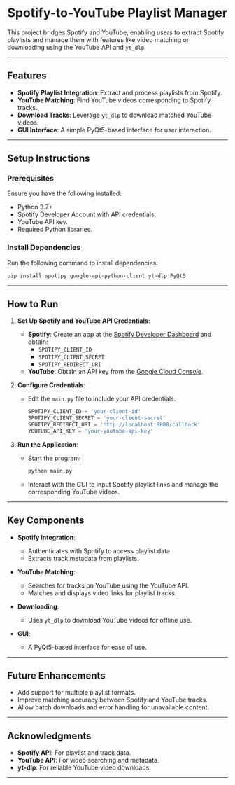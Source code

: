 # **Spotify-to-YouTube Playlist Manager**

This project bridges Spotify and YouTube, enabling users to extract Spotify playlists and manage them with features like video matching or downloading using the YouTube API and `yt_dlp`.

---

## **Features**
- **Spotify Playlist Integration**: Extract and process playlists from Spotify.
- **YouTube Matching**: Find YouTube videos corresponding to Spotify tracks.
- **Download Tracks**: Leverage `yt_dlp` to download matched YouTube videos.
- **GUI Interface**: A simple PyQt5-based interface for user interaction.

---

## **Setup Instructions**

### **Prerequisites**
Ensure you have the following installed:
- Python 3.7+
- Spotify Developer Account with API credentials.
- YouTube API key.
- Required Python libraries.

### **Install Dependencies**
Run the following command to install dependencies:
```bash
pip install spotipy google-api-python-client yt-dlp PyQt5
```

---

## **How to Run**

1. **Set Up Spotify and YouTube API Credentials**:
   - **Spotify**: Create an app at the [Spotify Developer Dashboard](https://developer.spotify.com/dashboard/applications) and obtain:
     - `SPOTIPY_CLIENT_ID`
     - `SPOTIPY_CLIENT_SECRET`
     - `SPOTIPY_REDIRECT_URI`
   - **YouTube**: Obtain an API key from the [Google Cloud Console](https://console.cloud.google.com/).

2. **Configure Credentials**:
   - Edit the `main.py` file to include your API credentials:
     ```python
     SPOTIPY_CLIENT_ID = 'your-client-id'
     SPOTIPY_CLIENT_SECRET = 'your-client-secret'
     SPOTIPY_REDIRECT_URI = 'http://localhost:8888/callback'
     YOUTUBE_API_KEY = 'your-youtube-api-key'
     ```

3. **Run the Application**:
   - Start the program:
     ```bash
     python main.py
     ```
   - Interact with the GUI to input Spotify playlist links and manage the corresponding YouTube videos.

---

## **Key Components**

- **Spotify Integration**:
  - Authenticates with Spotify to access playlist data.
  - Extracts track metadata from playlists.

- **YouTube Matching**:
  - Searches for tracks on YouTube using the YouTube API.
  - Matches and displays video links for playlist tracks.

- **Downloading**:
  - Uses `yt_dlp` to download YouTube videos for offline use.

- **GUI**:
  - A PyQt5-based interface for ease of use.

---

## **Future Enhancements**
- Add support for multiple playlist formats.
- Improve matching accuracy between Spotify and YouTube tracks.
- Allow batch downloads and error handling for unavailable content.

---

## **Acknowledgments**
- **Spotify API**: For playlist and track data.
- **YouTube API**: For video searching and metadata.
- **yt-dlp**: For reliable YouTube video downloads.

---

